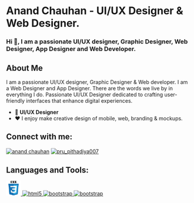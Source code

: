 # Anand Chauhan - UI/UX Designer & Web Designer.
<h3 align="left">Hi 👋, I am a passionate UI/UX designer, Graphic Designer, Web Designer, App Designer and Web Developer.</h3>

## About Me

I am a passionate UI/UX designer, Graphic Designer & Web developer. I am a Web Designer and App Designer. There are the words we live by in everything I do. Passionate UI/UX Designer dedicated to crafting user-friendly interfaces that enhance digital experiences.

- 💼 **UI/UX Designer**
- ❤️ I enjoy make creative design of mobile, web, branding & mockups.

## Connect with me:

<p align="left">
<a href="https://www.linkedin.com/in/anand-chauhan-585859224?utm_source=share&utm_campaign=share_via&utm_content=profile&utm_medium=android_app" target="blank"><img align="center" src="https://cdn.jsdelivr.net/gh/devicons/devicon@latest/icons/linkedin/linkedin-original.svg" alt="anand chauhan" height="30" width="40" /></a>
<a href="https://www.instagram.com/an_d_chauhan/profilecard/?igsh=MXF6N2RmNmQ4eXZ3OA==" target="blank"><img align="center" src="https://raw.githubusercontent.com/rahuldkjain/github-profile-readme-generator/master/src/images/icons/Social/instagram.svg" alt="pru_pithadiya007" height="30" width="40" /></a>
  
</p>

## Languages and Tools:
<p align="left"> 
<a href="https://www.w3schools.com/css/" target="_blank" rel="noreferrer"> <img src="https://raw.githubusercontent.com/devicons/devicon/master/icons/css3/css3-original-wordmark.svg" alt="css3" width="40" height="40"/> </a>
<a href="https://www.w3.org/html/" target="_blank" rel="noreferrer"> <img src="https://cdn.jsdelivr.net/gh/devicons/devicon@latest/icons/html5/html5-original.svg" alt="html5" width="40" height="40"/> </a> 
<a href="https://www.w3schools.com/bootstrap/" target="_blank" rel="noreferrer"> <img src="https://cdn.jsdelivr.net/gh/devicons/devicon@latest/icons/bootstrap/bootstrap-original.svg" alt="bootstrap" width="40" height="40"/> </a>
<a href="https://www.w3schools.com/sass/" target="_blank" rel="noreferrer"> <img src="https://cdn.jsdelivr.net/gh/devicons/devicon@latest/icons/sass/sass-original.svg" alt="bootstrap" width="40" height="40"/> </a>
</p>
